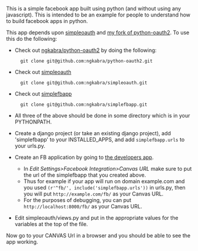 This is a simple facebook app built using python (and without using any javascript). This is intended to be an example for people to understand how to build facebook apps in python.

This app depends upon [simpleoauth](https://github.com/ngkabra/simpleoauth) and [my fork of python-oauth2](https://github.com/ngkabra/python-oauth2). To use this do the following:

- Check out [ngkabra/python-oauth2](https://github.com/ngkabra/python-oauth2) by doing the following:

        git clone git@github.com:ngkabra/python-oauth2.git
- Check out [simpleoauth](https://github.com/ngkabra/simpleoauth)

        git clone git@github.com:ngkabra/simpleoauth.git
- Check out [simplefbapp](https://github.com/ngkabra/simplefbapp)

        git clone git@github.com:ngkabra/simplefbapp.git
- All three of the above should be done in some directory which is in your PYTHONPATH. 
- Create a django project (or take an existing django project), add 'simplefbapp' to your INSTALLED_APPS, and add `simplefbapp.urls` to your urls.py. 
- Create an FB application by going to [the developers app](http://www.facebook.com/developers/). 
    - In *Edit Settings>Facebook Integration>Canvas URL* make sure to put the url of the simplefbapp that you created above.
    - Thus for example if your app will run on domain example.com and you used `(r'^fb/', include('simplefbapp.urls'))` in urls.py, then you will put `http://example.com/fb/` as your Canvas URL.
    - For the purposes of debugging, you can put `http://localhost:8000/fb/` as your Canvas URL. 
- Edit simpleoauth/views.py and put in the appropriate values for the variables at the top of the file. 

Now go to your CANVAS Url in a browser and you should be able to see the app working. 



